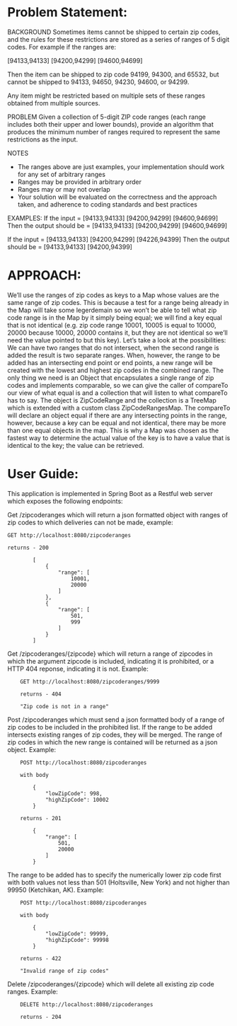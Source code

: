 # Problem Statement:
 
BACKGROUND
Sometimes items cannot be shipped to certain zip codes, and the rules for these restrictions are stored as a series of ranges of 5 digit codes. For example if the ranges are:
 
[94133,94133] [94200,94299] [94600,94699]
 
Then the item can be shipped to zip code 94199, 94300, and 65532, but cannot be shipped to 94133, 94650, 94230, 94600, or 94299.
 
Any item might be restricted based on multiple sets of these ranges obtained from multiple sources.
 
PROBLEM
Given a collection of 5-digit ZIP code ranges (each range includes both their upper and lower bounds), provide an algorithm that produces the minimum number of ranges required to represent the same restrictions as the input.
 
NOTES
- The ranges above are just examples, your implementation should work for any set of arbitrary ranges
- Ranges may be provided in arbitrary order
- Ranges may or may not overlap
- Your solution will be evaluated on the correctness and the approach taken, and adherence to coding standards and best practices
 
EXAMPLES:
If the input = [94133,94133] [94200,94299] [94600,94699]
Then the output should be = [94133,94133] [94200,94299] [94600,94699]
 
If the input = [94133,94133] [94200,94299] [94226,94399]
Then the output should be = [94133,94133] [94200,94399]

# APPROACH:

We’ll use the ranges of zip codes as keys to a Map whose values are the same range of zip codes. This is because a test for a range being already in the Map will take some legerdemain so we won’t be able to tell what zip code range is in the Map by it simply being equal; we will find a key equal that is not identical (e.g. zip code range 10001, 10005 is equal to 10000, 20000 because 10000, 20000 contains it, but they are not identical so we’ll need the value pointed to but this key). Let’s take a look at the possibilities: We can have two ranges that do not intersect, when the second range is added the result is two separate ranges.  When, however, the range to be added has an intersecting end point or end points, a new range will be created with the lowest and highest zip codes in the combined range.  The only thing we need is an Object that encapsulates a single range of zip codes and implements comparable, so we can give the caller of compareTo our view of what equal is and a collection that will listen to what compareTo has to say. The object is ZipCodeRange and the collection is a TreeMap which is extended with a custom class ZipCodeRangesMap. The compareTo will declare an object equal if there are any intersecting points in the range, however, because a key can be equal and not identical, there may be more than one equal objects in the map. This is why a Map was chosen as the fastest way to determine the actual value of the key is to have a value that is identical to the key; the value can be retrieved. 


# User Guide:

This application is implemented in Spring Boot as a Restful web server which exposes the following endpoints:

Get /zipcoderanges which will return a json formatted object with ranges of zip codes to which deliveries can not be made, example:

    GET http://localhost:8080/zipcoderanges
    
    returns - 200

            [
                {
                    "range": [
                        10001,
                        20000
                    ]
                },
                {
                    "range": [
                        501,
                        999
                    ]
                }
            ]


Get /zipcoderanges/{zipcode}   which will return a range of zipcodes in which the argument zipcode is included, indicating it is prohibited,
or a HTTP 404 reponse, indicating it is not. Example:

        GET http://localhost:8080/zipcoderanges/9999
        
        returns - 404
        
        "Zip code is not in a range"


Post /zipcoderanges  which must send a json formatted body of a range of zip codes to be included in the prohibited list. If the range to be added intersects
existing ranges of zip codes, they will be merged. The range of zip codes in which the new range is contained will be returned as a json object. Example:

        POST http://localhost:8080/zipcoderanges
        
        with body 
        
            {
                "lowZipCode": 998,
                "highZipCode": 10002
            }
            
        returns - 201
        
            {
                "range": [
                    501,
                    20000
                ]
            }

The range to be added has to specify the numerically lower zip code first with both values not less than 501 (Holtsville, New York) and 
not higher than 99950 (Ketchikan, AK). Example:

        POST http://localhost:8080/zipcoderanges
        
        with body 
        
            {
                "lowZipCode": 99999,
                "highZipCode": 99998
            }
            
        returns - 422
        
        "Invalid range of zip codes"

Delete /zipcoderanges/{zipcode}   which will delete all existing zip code ranges. Example:

        DELETE http://localhost:8080/zipcoderanges
        
        returns - 204
        
        